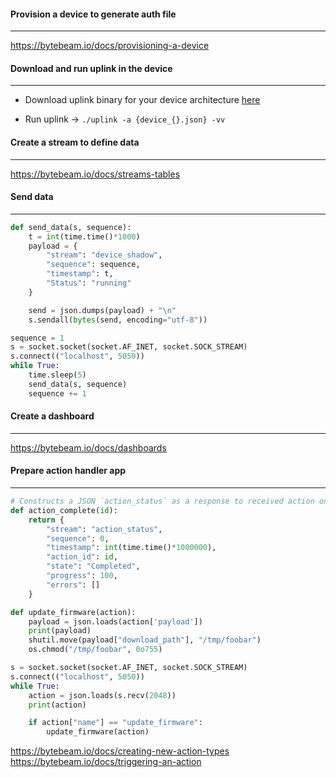#### Provision a device to generate auth file
-----------------------

https://bytebeam.io/docs/provisioning-a-device

#### Download and run uplink in the device
-----------------------

- Download uplink binary for your device architecture [here](https://github.com/bytebeamio/uplink/releases)

- Run uplink -> `./uplink -a {device_{}.json} -vv`

#### Create a stream to define data
----------------------

https://bytebeam.io/docs/streams-tables


#### Send data
----------------------

```python
def send_data(s, sequence):
	t = int(time.time()*1000)
	payload = {
        "stream": "device_shadow",
        "sequence": sequence,
        "timestamp": t,
        "Status": "running"
	}

	send = json.dumps(payload) + "\n"
    s.sendall(bytes(send, encoding="utf-8"))

sequence = 1
s = socket.socket(socket.AF_INET, socket.SOCK_STREAM)
s.connect(("localhost", 5050))
while True:
    time.sleep(5)
    send_data(s, sequence)
    sequence += 1
```

#### Create a dashboard
-----------------------

https://bytebeam.io/docs/dashboards


#### Prepare action handler app
-----------------------

```python
# Constructs a JSON `action_status` as a response to received action on completion
def action_complete(id):
    return {
        "stream": "action_status",
        "sequence": 0,
        "timestamp": int(time.time()*1000000),
        "action_id": id,
        "state": "Completed",
        "progress": 100,
        "errors": []
    }

def update_firmware(action):
    payload = json.loads(action['payload'])
    print(payload)
    shutil.move(payload["download_path"], "/tmp/foobar")
    os.chmod("/tmp/foobar", 0o755)

s = socket.socket(socket.AF_INET, socket.SOCK_STREAM)
s.connect(("localhost", 5050))
while True:
    action = json.loads(s.recv(2048))
	print(action)

	if action["name"] == "update_firmware":
		update_firmware(action)
```

https://bytebeam.io/docs/creating-new-action-types
https://bytebeam.io/docs/triggering-an-action
